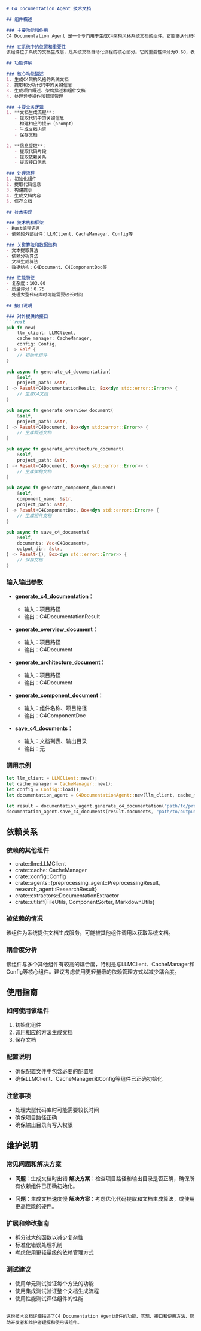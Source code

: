 ```markdown
# C4 Documentation Agent 技术文档

## 组件概述

### 主要功能和作用
C4 Documentation Agent 是一个专门用于生成C4架构风格系统文档的组件。它能够从代码中提取关键信息，生成项目概述、架构描述和组件文档，帮助开发团队快速理解系统架构和组件关系。

### 在系统中的位置和重要性
该组件位于系统的文档生成层，是系统文档自动化流程的核心部分。它的重要性评分为0.60，表明其在系统中具有中等至高的重要性。该组件依赖多个其他组件，如LLMClient、CacheManager、Config等，同时为系统提供关键的文档生成服务。

## 功能详解

### 核心功能描述
1. 生成C4架构风格的系统文档
2. 提取和分析代码中的关键信息
3. 生成项目概述、架构描述和组件文档
4. 处理异步操作和错误管理

### 主要业务逻辑
1. **文档生成流程**：
   - 提取代码中的关键信息
   - 构建相应的提示（prompt）
   - 生成文档内容
   - 保存文档

2. **信息提取**：
   - 提取代码片段
   - 提取依赖关系
   - 提取接口信息

### 处理流程
1. 初始化组件
2. 提取代码信息
3. 构建提示
4. 生成文档内容
5. 保存文档

## 技术实现

### 技术栈和框架
- Rust编程语言
- 依赖的外部组件：LLMClient、CacheManager、Config等

### 关键算法和数据结构
- 文本提取算法
- 依赖分析算法
- 文档生成算法
- 数据结构：C4Document、C4ComponentDoc等

### 性能特征
- 复杂度：103.00
- 质量评分：0.75
- 处理大型代码库时可能需要较长时间

## 接口说明

### 对外提供的接口
```rust
pub fn new(
    llm_client: LLMClient,
    cache_manager: CacheManager,
    config: Config,
) -> Self {
    // 初始化组件
}

pub async fn generate_c4_documentation(
    &self,
    project_path: &str,
) -> Result<C4DocumentationResult, Box<dyn std::error::Error>> {
    // 生成C4文档
}

pub async fn generate_overview_document(
    &self,
    project_path: &str,
) -> Result<C4Document, Box<dyn std::error::Error>> {
    // 生成概述文档
}

pub async fn generate_architecture_document(
    &self,
    project_path: &str,
) -> Result<C4Document, Box<dyn std::error::Error>> {
    // 生成架构文档
}

pub async fn generate_component_document(
    &self,
    component_name: &str,
    project_path: &str,
) -> Result<C4ComponentDoc, Box<dyn std::error::Error>> {
    // 生成组件文档
}

pub async fn save_c4_documents(
    &self,
    documents: Vec<C4Document>,
    output_dir: &str,
) -> Result<(), Box<dyn std::error::Error>> {
    // 保存文档
}
```

### 输入输出参数
- **generate_c4_documentation**：
  - 输入：项目路径
  - 输出：C4DocumentationResult

- **generate_overview_document**：
  - 输入：项目路径
  - 输出：C4Document

- **generate_architecture_document**：
  - 输入：项目路径
  - 输出：C4Document

- **generate_component_document**：
  - 输入：组件名称、项目路径
  - 输出：C4ComponentDoc

- **save_c4_documents**：
  - 输入：文档列表、输出目录
  - 输出：无

### 调用示例
```rust
let llm_client = LLMClient::new();
let cache_manager = CacheManager::new();
let config = Config::load();
let documentation_agent = C4DocumentationAgent::new(llm_client, cache_manager, config);

let result = documentation_agent.generate_c4_documentation("path/to/project").await?;
documentation_agent.save_c4_documents(result.documents, "path/to/output").await?;
```

## 依赖关系

### 依赖的其他组件
- crate::llm::LLMClient
- crate::cache::CacheManager
- crate::config::Config
- crate::agents::{preprocessing_agent::PreprocessingResult, research_agent::ResearchResult}
- crate::extractors::DocumentationExtractor
- crate::utils::{FileUtils, ComponentSorter, MarkdownUtils}

### 被依赖的情况
该组件为系统提供文档生成服务，可能被其他组件调用以获取系统文档。

### 耦合度分析
该组件与多个其他组件有较高的耦合度，特别是与LLMClient、CacheManager和Config等核心组件。建议考虑使用更轻量级的依赖管理方式以减少耦合度。

## 使用指南

### 如何使用该组件
1. 初始化组件
2. 调用相应的方法生成文档
3. 保存文档

### 配置说明
- 确保配置文件中包含必要的配置项
- 确保LLMClient、CacheManager和Config等组件已正确初始化

### 注意事项
- 处理大型代码库时可能需要较长时间
- 确保项目路径正确
- 确保输出目录有写入权限

## 维护说明

### 常见问题和解决方案
- **问题**：生成文档时出错
  **解决方案**：检查项目路径和输出目录是否正确，确保所有依赖组件已正确初始化。

- **问题**：生成文档速度慢
  **解决方案**：考虑优化代码提取和文档生成算法，或使用更高性能的硬件。

### 扩展和修改指南
- 拆分过大的函数以减少复杂性
- 标准化错误处理机制
- 考虑使用更轻量级的依赖管理方式

### 测试建议
- 使用单元测试验证每个方法的功能
- 使用集成测试验证整个文档生成流程
- 使用性能测试评估组件的性能
```

这份技术文档详细描述了C4 Documentation Agent组件的功能、实现、接口和使用方法，帮助开发者和维护者理解和使用该组件。